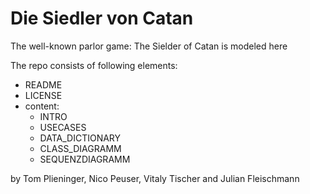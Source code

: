 # Die Siedler von Catan
The well-known parlor game: The Sielder of Catan is modeled here

The repo consists of following elements:
- README
- LICENSE
- content:
  - INTRO
  - USECASES
  - DATA_DICTIONARY
  - CLASS_DIAGRAMM
  - SEQUENZDIAGRAMM

by Tom Plieninger, Nico Peuser, Vitaly Tischer and Julian Fleischmann
